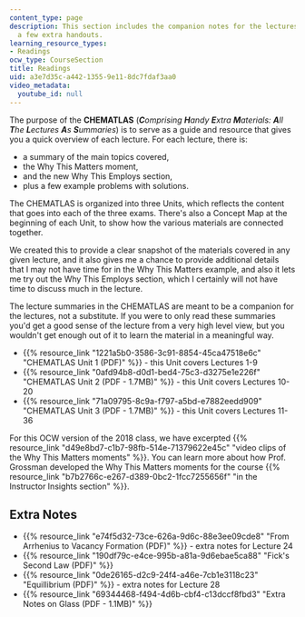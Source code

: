 ```yaml
---
content_type: page
description: This section includes the companion notes for the lectures as well as
  a few extra handouts.
learning_resource_types:
- Readings
ocw_type: CourseSection
title: Readings
uid: a3e7d35c-a442-1355-9e11-8dc7fdaf3aa0
video_metadata:
  youtube_id: null
---
```


The purpose of the **CHEMATLAS** (**_C_**_omprising **H**andy **E**xtra **M**aterials: **A**ll **T**he **L**ectures **A**s **S**ummaries_) is to serve as a guide and resource that gives you a quick overview of each lecture. For each lecture, there is:

*   a summary of the main topics covered,
*   the Why This Matters moment,
*   and the new Why This Employs section,
*   plus a few example problems with solutions.

The CHEMATLAS is organized into three Units, which reflects the content that goes into each of the three exams. There's also a Concept Map at the beginning of each Unit, to show how the various materials are connected together.

We created this to provide a clear snapshot of the materials covered in any given lecture, and it also gives me a chance to provide additional details that I may not have time for in the Why This Matters example, and also it lets me try out the Why This Employs section, which I certainly will not have time to discuss much in the lecture.

The lecture summaries in the CHEMATLAS are meant to be a companion for the lectures, not a substitute. If you were to only read these summaries you'd get a good sense of the lecture from a very high level view, but you wouldn't get enough out of it to learn the material in a meaningful way.

*   {{% resource_link "1221a5b0-3586-3c91-8854-45ca47518e6c" "CHEMATLAS Unit 1 (PDF)" %}} - this Unit covers Lectures 1-9
*   {{% resource_link "0afd94b8-d0d1-bed4-75c3-d3275e1e226f" "CHEMATLAS Unit 2 (PDF - 1.7MB)" %}} - this Unit covers Lectures 10-20
*   {{% resource_link "71a09795-8c9a-f797-a5bd-e7882eedd909" "CHEMATLAS Unit 3 (PDF - 1.7MB)" %}} - this Unit covers Lectures 11-36

For this OCW version of the 2018 class, we have excerpted {{% resource_link "d49e8bd7-c1b7-98fb-514e-71379622e45c" "video clips of the Why This Matters moments" %}}. You can learn more about how Prof. Grossman developed the Why This Matters moments for the course {{% resource_link "b7b2766c-e267-d389-0bc2-1fcc7255656f" "in the Instructor Insights section" %}}.

Extra Notes
-----------

*   {{% resource_link "e74f5d32-73ce-626a-9d6c-88e3ee09cde8" "From Arrhenius to Vacancy Formation (PDF)" %}} - extra notes for Lecture 24
*   {{% resource_link "190df79c-e4ce-995b-a81a-9d6ebae5ca88" "Fick's Second Law (PDF)" %}}
*   {{% resource_link "0de26165-d2c9-24f4-a46e-7cb1e3118c23" "Equillibrium (PDF)" %}} - extra notes for Lecture 28
*   {{% resource_link "69344468-f494-4d6b-cbf4-c13dccf8fbd3" "Extra Notes on Glass (PDF - 1.1MB)" %}}